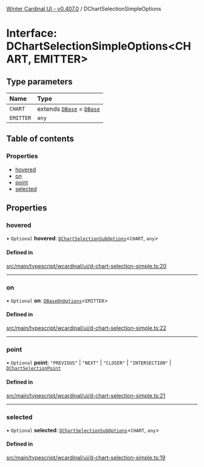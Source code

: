 [Winter Cardinal UI - v0.407.0](../index.md) / DChartSelectionSimpleOptions

# Interface: DChartSelectionSimpleOptions\<CHART, EMITTER\>

## Type parameters

| Name | Type |
| :------ | :------ |
| `CHART` | extends [`DBase`](../classes/DBase.md) = [`DBase`](../classes/DBase.md) |
| `EMITTER` | `any` |

## Table of contents

### Properties

- [hovered](DChartSelectionSimpleOptions.md#hovered)
- [on](DChartSelectionSimpleOptions.md#on)
- [point](DChartSelectionSimpleOptions.md#point)
- [selected](DChartSelectionSimpleOptions.md#selected)

## Properties

### hovered

• `Optional` **hovered**: [`DChartSelectionSubOptions`](DChartSelectionSubOptions.md)\<`CHART`, `any`\>

#### Defined in

[src/main/typescript/wcardinal/ui/d-chart-selection-simple.ts:20](https://github.com/winter-cardinal/winter-cardinal-ui/blob/v0.407.0/src/main/typescript/wcardinal/ui/d-chart-selection-simple.ts#L20)

___

### on

• `Optional` **on**: [`DBaseOnOptions`](DBaseOnOptions.md)\<`EMITTER`\>

#### Defined in

[src/main/typescript/wcardinal/ui/d-chart-selection-simple.ts:22](https://github.com/winter-cardinal/winter-cardinal-ui/blob/v0.407.0/src/main/typescript/wcardinal/ui/d-chart-selection-simple.ts#L22)

___

### point

• `Optional` **point**: ``"PREVIOUS"`` \| ``"NEXT"`` \| ``"CLOSER"`` \| ``"INTERSECTION"`` \| [`DChartSelectionPoint`](../index.md#dchartselectionpoint-1)

#### Defined in

[src/main/typescript/wcardinal/ui/d-chart-selection-simple.ts:21](https://github.com/winter-cardinal/winter-cardinal-ui/blob/v0.407.0/src/main/typescript/wcardinal/ui/d-chart-selection-simple.ts#L21)

___

### selected

• `Optional` **selected**: [`DChartSelectionSubOptions`](DChartSelectionSubOptions.md)\<`CHART`, `any`\>

#### Defined in

[src/main/typescript/wcardinal/ui/d-chart-selection-simple.ts:19](https://github.com/winter-cardinal/winter-cardinal-ui/blob/v0.407.0/src/main/typescript/wcardinal/ui/d-chart-selection-simple.ts#L19)
